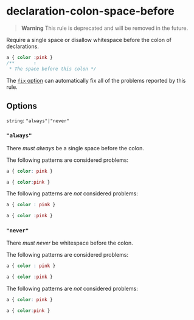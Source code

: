 # declaration-colon-space-before

> **Warning**
> This rule is deprecated and will be removed in the future.

Require a single space or disallow whitespace before the colon of declarations.

<!-- prettier-ignore -->
```css
a { color :pink }
/**       ↑
 * The space before this colon */
```

The [`fix` option](../../../docs/user-guide/usage/options.md#fix) can automatically fix all of the problems reported by this rule.

## Options

`string`: `"always"|"never"`

### `"always"`

There _must always_ be a single space before the colon.

The following patterns are considered problems:

<!-- prettier-ignore -->
```css
a { color: pink }
```

<!-- prettier-ignore -->
```css
a { color:pink }
```

The following patterns are _not_ considered problems:

<!-- prettier-ignore -->
```css
a { color : pink }
```

<!-- prettier-ignore -->
```css
a { color :pink }
```

### `"never"`

There _must never_ be whitespace before the colon.

The following patterns are considered problems:

<!-- prettier-ignore -->
```css
a { color : pink }
```

<!-- prettier-ignore -->
```css
a { color :pink }
```

The following patterns are _not_ considered problems:

<!-- prettier-ignore -->
```css
a { color: pink }
```

<!-- prettier-ignore -->
```css
a { color:pink }
```
